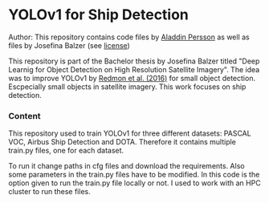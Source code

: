 # YOLOv1 for Ship Detection

Author: This repository contains code files by [Aladdin Persson](https://github.com/aladdinpersson/Machine-Learning-Collection) as well as files by Josefina Balzer (see [license](https://github.com/jbalzer12/yolov1_for_ship_detection/blob/main/LICENSE))

This repository is part of the Bachelor thesis by Josefina Balzer titled "Deep Learnig for Object Detection on High Resolution Satellite Imagery".
The idea was to improve YOLOv1 by [Redmon et al. (2016)](https://pjreddie.com/darknet/yolov1/) for small object detection. Escpecially small objects in satellite imagery. This work focuses on ship detection.

### Content
This repository used to train YOLOv1 for three different datasets: PASCAL VOC, Airbus Ship Detection and DOTA. Therefore it contains multiple train.py files, one for each dataset.

To run it change paths in cfg files and download the requirements. Also some parameters in the train.py files have to be modified.
In this code is the option given to run the train.py file locally or not. I used to work with an HPC cluster to run these files.
